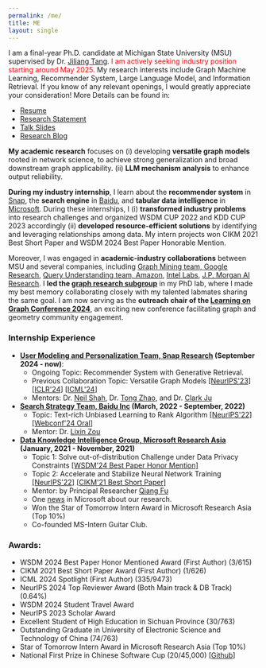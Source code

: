 ```yaml
---
permalink: /me/
title: ME
layout: single
---
```


I am a final-year Ph.D. candidate at Michigan State University (MSU) supervised by Dr. [Jiliang Tang](http://www.cse.msu.edu/~tangjili/index.html). <font color="red">I am actively seeking industry position starting around May 2025.</font> 
My research interests include Graph Machine Learning, Recommender System, Large Language Model, and Information Retrieval. If you know of any relevant openings, I would greatly appreciate your consideration! More Details can be found in:

- [Resume](https://drive.google.com/file/d/1mQguPsi5dnD9vnwu1Fz9DWOG1Sdg8ShQ/view?usp=sharing)
- [Research Statement](https://drive.google.com/file/d/1DycBQkBdTCmZOWh9WHNo6gNrALHmDLfe/view?usp=sharing)
- [Talk Slides](https://drive.google.com/file/d/1RSfGXJAC11c3wc9Gduqg-SoMJ8qfbh7N/view?usp=sharing)
- [Research Blog](https://haitaomao.github.io/categories/ResearchSummary/)

**My academic research** focuses on (i) developing **versatile graph models** rooted in network science, to achieve strong generalization and broad downstream graph applicability. (ii) **LLM mechanism analysis** to enhance output reliability.

**During my industry internship**, I learn about the **recommender system** in [Snap](https://research.snap.com/team/user-modeling-and-personalization.html), the **search engine** in [Baidu](https://searchscience.baidu.com/), and **tabular data intelligence** in [Microsoft](https://www.microsoft.com/en-us/research/group/data-knowledge-intelligence/). During these internships, I (i) **transformed industry problems** into research challenges and organized WSDM CUP 2022 and KDD CUP 2023 accordingly (ii) **developed resource-efficient solutions** by identifying and leveraging relationships among data. My intern projects won CIKM 2021 Best Short Paper and WSDM 2024 Best Paper Honorable Mention. 

Moreover, I was engaged in **academic-industry collaborations** between MSU and several companies, including [Graph Mining team, Google Research](https://research.google/teams/graph-mining/),  [Query Understanding team, Amazon](https://amazonsearchqu.github.io/), [Intel Labs](https://www.intel.com/content/www/us/en/research/overview.html), [J.P. Morgan AI Research](https://www.jpmorgan.com/technology/artificial-intelligence). I **led the [graph research subgroup](https://dse-gfm.github.io/)** in my PhD lab, where I made my best memory collaborating closely with my talented labmates sharing the same goal. I am now serving as the **outreach chair of the [Learning on Graph Conference 2024](https://logconference.org/)**, an exciting new conference facilitating graph and geometry community engagement. 


### Internship Experience

- **[User Modeling and Personalization Team, Snap Research](https://research.snap.com/team/user-modeling-and-personalization.html) (September 2024 - now)**: 
  - Ongoing Topic: Recommender System with Generative Retrieval. 
  - Previous Collaboration Topic: Versatile Graph Models [[NeurIPS'23]](https://arxiv.org/abs/2306.01323.pdf) [[ICLR'24]](https://arxiv.org/abs/2310.00793.pdf) [[ICML'24]](https://arxiv.org/abs/2402.02216.pdf)
  - Mentors: Dr. [Neil Shah](https://nshah.net/), Dr. [Tong Zhao](https://tzhao.io/), and Dr. [Clark Ju](https://jumxglhf.github.io/)
- **[Search Strategy Team, Baidu Inc](https://searchscience.baidu.com/) (March, 2022 - September, 2022)** 
  - Topic: Text-rich Unbiased Learning to Rank Algorithm [[NeurIPS'22]](https://arxiv.org/abs/2307.09688.pdf) [[Webconf'24 Oral]](https://arxiv.org/abs/2210.10718.pdf)
  - Mentor: Dr. [Lixin Zou](https://www.zoulixin.site/)
- **[Data Knowledge Intelligence Group, Microsoft Research Asia](https://www.microsoft.com/en-us/research/group/data-knowledge-intelligence/) (January, 2021 - November, 2021)**
  - Topic 1: Solve out-of-distribution Challenge under Data Privacy Constraints [[WSDM'24 Best Paper Honor Mention]](https://arxiv.org/abs/2112.00955.pdf)
  - Topic 2: Accelerate and Stabilize Neural Network Training [[NeurIPS'22]](https://arxiv.org/abs/2111.15414.pdf) [[CIKM'21 Best Short Paper]](https://arxiv.org/abs/2108.06530.pdf)
  - Mentor: by Principal Researcher [Qiang Fu](https://scholar.google.com/citations?hl=en&user=bwTLZSIAAAAJ)
  - One [news](https://mp.weixin.qq.com/s/9wREeVH-o1TZ6Y-zcxXxXQ) in Microsoft about our research.
  - Won the Star of Tomorrow Intern Award in Microsoft Research Asia (Top 10%)
  - Co-founded MS-Intern Guitar Club.




### Awards:
- WSDM 2024 Best Paper Honor Mentioned Award (First Author) (3/615)
- CIKM 2021 Best Short Paper Award (First Author) (1/626)
- ICML 2024 Spotlight (First Author) (335/9473)
- NeurIPS 2024 Top Reviewer Award (Both Main track & DB Track) (0.64%) 
- WSDM 2024 Student Travel Award
- NeurIPS 2023 Scholar Award
- Excellent Student of High Education in Sichuan Province (30/763)
- Outstanding Graduate in University of Electronic Science and Technology of China (74/763)
- Star of Tomorrow Intern Award in Microsoft Research Asia (Top 10%)
- National First Prize in Chinese Software Cup (20/45,000) [[Github](https://github.com/xiaobao520123/EnterpriseNavigator)]




